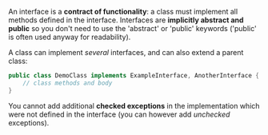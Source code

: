 An interface is a **contract of functionality**: a class must implement all methods defined in the interface. Interfaces are **implicitly abstract and public** so you don't need to use the 'abstract' or 'public' keywords ('public' is often used anyway for readability).

A class can implement *several* interfaces, and can also extend a parent class:
```java
public class DemoClass implements ExampleInterface, AnotherInterface {
	// class methods and body
}
```

You cannot add additional **checked exceptions** in the implementation which were not defined in the interface (you can however add *unchecked* exceptions).

